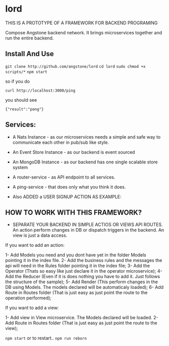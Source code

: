 # lord

THIS IS A PROTOTYPE OF A FRAMEWORK FOR BACKEND PROGRAMING

Compose Angstone backend network.
It brings microservices together and run the entire backend.

## Install And Use

```git clone http://github.com/angstone/lord```
```cd lord```
```sudo chmod +x scripts/*```
```npm start```

so if you do

```curl http://localhost:3000/ping```

you should see

``{"result":"pong"}``

## Services:

* A Nats Instance - as our microservices needs a simple  and safe way to communicate each other in pub/sub like style.
* An Event Store Instance - as our backend is event sourced
* An MongoDB Instance - as our backend has one single scalable store system

* A router-service - as API endpoint to all services.
* A ping-service - that does only what you think it does.
* Also ADDED a USER SIGNUP ACTION AS EXAMPLE:

## HOW TO WORK WITH THIS FRAMEWORK?

* SEPARATE YOUR BACKEND IN SIMPLE ACTIOS OR VIEWS API ROUTES.
An action perform changes in DB or dispatch triggers in the backend.
An view is just a data access.

If you want to add an action:

1- Add Models you need and you dont have yet in the folder Models pointing it in the index file.
2- Add the business rules and the messages the api will need in the Rules folder pointing it in the index file;
3- Add the Operator (Thats so easy like just declare it in the operator microservice);
4- Add the Reducer (Even if it is does nothing you have to add it. Just follows the structure of the sample);
5- Add Render (This perform changes in the DB using Models. The models declared will be automaticaly loaded);
6- Add Route in Routes folder (That is just easy as just point the route to the operation performed);

If you want to add a view:

1- Add view in View microservice. The Models declared will be loaded.
2- Add Route in Routes folder (That is just easy as just point the route to the view);

```npm start```
or to restart..
```npm run reborn```

